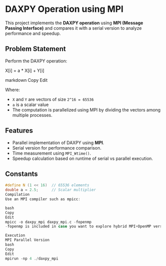 # DAXPY Operation using MPI

This project implements the **DAXPY operation** using **MPI (Message Passing Interface)** and compares it with a serial version to analyze performance and speedup.

## Problem Statement

Perform the DAXPY operation:

X[i] = a * X[i] + Y[i]

markdown
Copy
Edit

Where:
- `X` and `Y` are vectors of size `2^16 = 65536`
- `a` is a scalar value
- The computation is parallelized using MPI by dividing the vectors among multiple processes.

## Features

- Parallel implementation of DAXPY using **MPI**.
- Serial version for performance comparison.
- Time measurement using `MPI_Wtime()`.
- Speedup calculation based on runtime of serial vs parallel execution.

## Constants

```c
#define N (1 << 16)  // 65536 elements
double a = 2.5;      // Scalar multiplier
Compilation
Use an MPI compiler such as mpicc:

bash
Copy
Edit
mpicc -o daxpy_mpi daxpy_mpi.c -fopenmp
-fopenmp is included in case you want to explore hybrid MPI+OpenMP versions later.

Execution
MPI Parallel Version
bash
Copy
Edit
mpirun -np 4 ./daxpy_mpi
